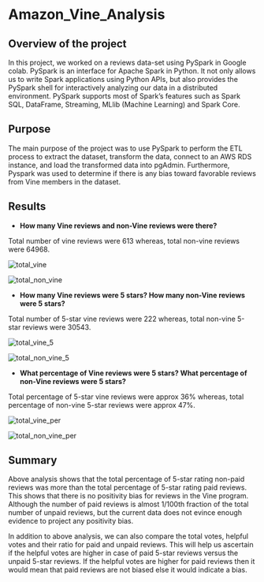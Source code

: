 # Amazon_Vine_Analysis

## Overview of the project

In this project, we worked on a reviews data-set using PySpark in Google colab. PySpark is an interface for Apache Spark in Python. It not only allows us to write Spark applications using Python APIs, but also provides the PySpark shell for interactively analyzing our data in a distributed environment. PySpark supports most of Spark’s features such as Spark SQL, DataFrame, Streaming, MLlib (Machine Learning) and Spark Core.

## Purpose 

The main purpose of the project was to use PySpark to perform the ETL process to extract the dataset, transform the data, connect to an AWS RDS instance, and load the transformed data into pgAdmin. Furthermore, Pyspark was used to determine if there is any bias toward favorable reviews from Vine members in the dataset.

## Results

-   **How many Vine reviews and non-Vine reviews were there?**

Total number of vine reviews were 613 whereas, total non-vine reviews were 64968.

![total_vine](Image_analysis/total_vine.png")

![total_non_vine](Image_analysis/total_non_vine.png")

-   **How many Vine reviews were 5 stars? How many non-Vine reviews were 5 stars?**

Total number of 5-star vine reviews were 222 whereas, total non-vine 5-star reviews were 30543.

![total_vine_5](Image_analysis/total_vine_5.png")

![total_non_vine_5](Image_analysis/total_non_vine_5.png")

-   **What percentage of Vine reviews were 5 stars? What percentage of non-Vine reviews were 5 stars?**

Total percentage of 5-star vine reviews were approx 36% whereas, total percentage of non-vine 5-star reviews were approx 47%.

![total_vine_per](Image_analysis/total_vine_per.png")

![total_non_vine_per](Image_analysis/total_non_vine_per.png")

## Summary

Above analysis shows that the total percentage of 5-star rating non-paid reviews was more than the total percentage of 5-star
rating paid reviews. This shows that there is no positivity bias for reviews in the Vine program. Although the number of paid
reviews is almost 1/100th fraction of the total number of unpaid reviews, but the current data does not evince enough evidence
to project any positivity bias.

In addition to above analysis, we can also compare the total votes, helpful votes and their ratio for paid and unpaid reviews.
This will help us ascertain if the helpful votes are higher in case of paid 5-star reviews versus the unpaid 5-star reviews.
If the helpful votes are higher for paid reviews then it would mean that paid reviews are not biased else it would indicate a
bias.